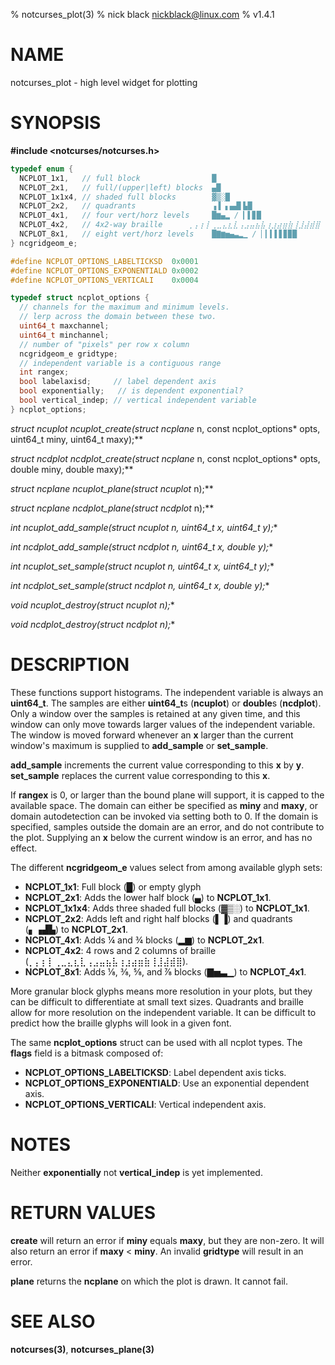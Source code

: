 % notcurses_plot(3)
% nick black <nickblack@linux.com>
% v1.4.1

# NAME

notcurses_plot - high level widget for plotting

# SYNOPSIS

**#include <notcurses/notcurses.h>**

```c
typedef enum {
  NCPLOT_1x1,   // full block                █
  NCPLOT_2x1,   // full/(upper|left) blocks  ▄█
  NCPLOT_1x1x4, // shaded full blocks        ▓▒░█
  NCPLOT_2x2,   // quadrants                 ▗▐ ▖▄▟▌▙█
  NCPLOT_4x1,   // four vert/horz levels     █▆▄▂ / ▎▌▊█
  NCPLOT_4x2,   // 4x2-way braille      ⡀⡄⡆⡇⢀⣀⣄⣆⣇⢠⣠⣤⣦⣧⢰⣰⣴⣶⣷⢸⣸⣼⣾⣿
  NCPLOT_8x1,   // eight vert/horz levels    █▇▆▅▄▃▂▁ / ▏▎▍▌▋▊▉█
} ncgridgeom_e;

#define NCPLOT_OPTIONS_LABELTICKSD  0x0001
#define NCPLOT_OPTIONS_EXPONENTIALD 0x0002
#define NCPLOT_OPTIONS_VERTICALI    0x0004

typedef struct ncplot_options {
  // channels for the maximum and minimum levels.
  // lerp across the domain between these two.
  uint64_t maxchannel;
  uint64_t minchannel;
  // number of "pixels" per row x column
  ncgridgeom_e gridtype;
  // independent variable is a contiguous range
  int rangex;
  bool labelaxisd;     // label dependent axis
  bool exponentially;   // is dependent exponential?
  bool vertical_indep; // vertical independent variable
} ncplot_options;
```

**struct ncuplot* ncuplot_create(struct ncplane* n, const ncplot_options* opts, uint64_t miny, uint64_t maxy);**

**struct ncdplot* ncdplot_create(struct ncplane* n, const ncplot_options* opts, double miny, double maxy);**

**struct ncplane* ncuplot_plane(struct ncuplot* n);**

**struct ncplane* ncdplot_plane(struct ncdplot* n);**

**int ncuplot_add_sample(struct ncuplot* n, uint64_t x, uint64_t y);**

**int ncdplot_add_sample(struct ncdplot* n, uint64_t x, double y);**

**int ncuplot_set_sample(struct ncuplot* n, uint64_t x, uint64_t y);**

**int ncdplot_set_sample(struct ncdplot* n, uint64_t x, double y);**

**void ncuplot_destroy(struct ncuplot* n);**

**void ncdplot_destroy(struct ncdplot* n);**

# DESCRIPTION

These functions support histograms. The independent variable is always an
**uint64_t**. The samples are either **uint64_t**s (**ncuplot**) or **double**s
(**ncdplot**). Only a window over the samples is retained at any given time,
and this window can only move towards larger values of the independent
variable. The window is moved forward whenever an **x** larger than the current
window's maximum is supplied to **add_sample** or **set_sample**.

**add_sample** increments the current value corresponding to this **x** by
**y**. **set_sample** replaces the current value corresponding to this **x**.

If **rangex** is 0, or larger than the bound plane will support, it is capped
to the available space. The domain can either be specified as **miny** and
**maxy**, or domain autodetection can be invoked via setting both to 0. If the
domain is specified, samples outside the domain are an error, and do not
contribute to the plot. Supplying an **x** below the current window is an
error, and has no effect.

The different **ncgridgeom_e** values select from among available glyph sets:

* **NCPLOT_1x1**: Full block (█) or empty glyph
* **NCPLOT_2x1**: Adds the lower half block (▄) to **NCPLOT_1x1**.
* **NCPLOT_1x1x4**: Adds three shaded full blocks (▓▒░) to **NCPLOT_1x1**.
* **NCPLOT_2x2**: Adds left and right half blocks (▌▐) and quadrants (▖▗▟▙) to **NCPLOT_2x1**.
* **NCPLOT_4x1**: Adds ¼ and ¾ blocks (▂▆) to **NCPLOT_2x1**.
* **NCPLOT_4x2**: 4 rows and 2 columns of braille (⡀⡄⡆⡇⢀⣀⣄⣆⣇⢠⣠⣤⣦⣧⢰⣰⣴⣶⣷⢸⣸⣼⣾⣿).
* **NCPLOT_8x1**: Adds ⅛, ⅜, ⅝, and ⅞ blocks (▇▅▃▁) to **NCPLOT_4x1**.

More granular block glyphs means more resolution in your plots, but they can
be difficult to differentiate at small text sizes. Quadrants and braille allow 
for more resolution on the independent variable. It can be difficult to predict
how the braille glyphs will look in a given font.

The same **ncplot_options** struct can be used with all ncplot types. The
**flags** field is a bitmask composed of:

* **NCPLOT_OPTIONS_LABELTICKSD**: Label dependent axis ticks.
* **NCPLOT_OPTIONS_EXPONENTIALD**: Use an exponential dependent axis.
* **NCPLOT_OPTIONS_VERTICALI**: Vertical independent axis.

# NOTES

Neither **exponentially** not **vertical_indep** is yet implemented.

# RETURN VALUES

**create** will return an error if **miny** equals **maxy**, but they are
non-zero. It will also return an error if **maxy** < **miny**. An invalid
**gridtype** will result in an error.

**plane** returns the **ncplane** on which the plot is drawn. It cannot fail.

# SEE ALSO

**notcurses(3)**,
**notcurses_plane(3)**
